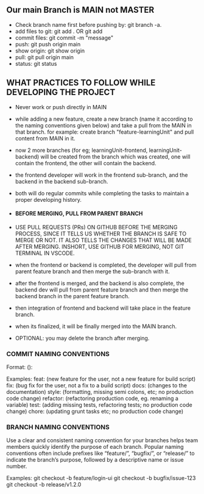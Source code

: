 ## Our main Branch is MAIN not MASTER
- Check branch name first before pushing by: git branch -a.
- add files to git: git add . OR git add <file-name>
- commit files: git commit -m "message"
- push: git push origin main
- show origin: git show origin
- pull: git pull origin main
- status: git status

## WHAT PRACTICES TO FOLLOW WHILE DEVELOPING THE PROJECT
- Never work or push directly in MAIN 
- while adding a new feature, create a new branch (name it according to the naming conventions given below) and
  take a pull from the MAIN in that branch. for example: create branch "feature-learningUnit" and pull content from MAIN in it.
- now 2 more branches (for eg; learningUnit-frontend, learningUnit-backend) will be created from the branch which was created, 
  one will contain the frontend, the other will contain the backend.
- the frontend developer will work in the frontend sub-branch, and the backend in the backend sub-branch.
- both will do regular commits while completing the tasks to maintain a proper developing history.
  
- #### BEFORE MERGING, PULL FROM PARENT BRANCH
- USE PULL REQUESTS (PRs) ON GITHUB BEFORE THE MERGING PROCESS, SINCE IT TELLS US WHETHER THE BRANCH IS SAFE TO MERGE OR NOT.
  IT ALSO TELLS THE CHANGES THAT WILL BE MADE AFTER MERGING. INSHORT, USE GITHUB FOR MERGING, NOT GIT TERMINAL IN VSCODE.
  
- when the frontend or backend is completed, the developer will pull from parent feature branch and then merge the sub-branch    with it.
- after the frontend is merged, and the backend is also complete, the backend dev will pull from parent feature branch
  and then merge the backend branch in the parent feature branch.
- then integration of frontend and backend will take place in the feature branch.
- when its finalized, it will be finally merged into the MAIN branch.
- OPTIONAL: you may delete the branch after merging.


### COMMIT NAMING CONVENTIONS
Format: <type>(<scope>): <subject>

Examples:
feat: (new feature for the user, not a new feature for build script)
fix: (bug fix for the user, not a fix to a build script)
docs: (changes to the documentation)
style: (formatting, missing semi colons, etc; no production code change)
refactor: (refactoring production code, eg. renaming a variable)
test: (adding missing tests, refactoring tests; no production code change)
chore: (updating grunt tasks etc; no production code change)

### BRANCH NAMING CONVENTIONS
Use a clear and consistent naming convention for your branches helps team members quickly identify the purpose of each branch. Popular naming conventions often include prefixes like “feature/”, “bugfix/”, or “release/” to indicate the branch’s purpose, followed by a descriptive name or issue number.

Examples:
git checkout -b feature/login-ui
git checkout -b bugfix/issue-123
git checkout -b release/v1.2.0
